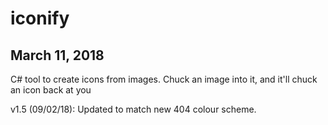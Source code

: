 # iconify

## March 11, 2018

C# tool to create icons from images. Chuck an image into it, and it'll chuck an icon back at you


v1.5 (09/02/18): Updated to match new 404 colour scheme.
